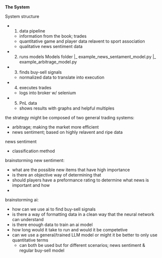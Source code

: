 
**The System**

System structure
- 1. data pipeline
    - information from the book; trades
    - quantitative game and player data relavent to sport association
    - qualitative news sentiment data
- 2. runs models
    Models folder
    |_ example_news_sentament_model.py
    |_ example_arbitrage_model.py
- 3. finds buy-sell signals
    - normalized data to translate into execution
- 4. executes trades
    - logs into broker w/ selenium
- 5. PnL data
    - shows results with graphs and helpful multiples

the strategy might be composed of two general trading systems:
- arbitrage; making the market more efficient
- news sentiment; based on highly relavent and ripe data

news sentiment
- classification method 

brainstorming new sentiment:
- what are the possible new items that have high importance
- is there an objective way of determining that
- should players have a preformance rating to determine what news is important and how
- 

brainstorming ai:
- how can we use ai to find buy-sell signals
- is there a way of formatting data in a clean way that the neural network can understand
- is there enough data to train an ai model
- how long would it take to run and would it be competetive
- can we use a general/trained LLM model or might it be better to only use quantitative terms
    - can both be used but for different scenarios; news sentiment & regular buy-sell model

